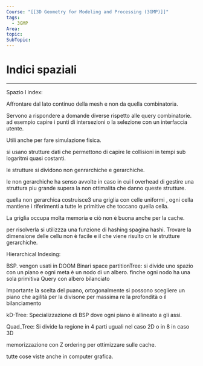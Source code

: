 ```yaml
---
Course: "[[3D Geometry for Modeling and Processing (3GMP)]]"
tags:
  - 3GMP
Area: 
topic: 
SubTopic: 
---
```


# Indici spaziali
---
Spazio l index:

Affrontare dal lato continuo della mesh e non da quella combinatoria.

Servono a rispondere a domande diverse rispetto alle query combinatorie. ad esempio capire i punti di intersezioni o la selezione con un interfaccia utente.


Utili anche per fare simulazione fisica.



si usano strutture dati che permettono di capire le collisioni in tempi sub logaritmi quasi costanti.


le strutture si dividono non genrarchiche e gerarchiche.


le non gerarchiche ha senso avvolte in caso in cui l overhead di gestire una struttura piu grande supera la non ottimalita che danno queste strutture.


quella non gerarchica costruisce3 una griglia con celle uniformi , ogni cella mantiene i riferimenti a tutte le primitive che toccano quella cella. 


La griglia occupa molta memoria e ciò non è buona anche per la cache.


per risolverla si utilizzza una funzione di hashing 
spagina hashi. Trovare la dimensione delle cellu non è facile e il che viene risulto cn le strutture gerarchiche.

Hierarchical Indexing:



BSP. vengon usati in DOOM
Binari space partitionTree:
si divide uno spazio con un piano e ogni meta è un nodo di un albero. finche ogni nodo ha una sola primitiva
Query con albero bilanciato




Importante la scelta del puano, ortogonalmente si possono scegliere un piano che agilità per la divisone per massima re  la profondità o il bilanciamento


kD-Tree:
Specializzazione di BSP dove ogni piano è allineato a gli assi.



Quad_Tree: 
Si divide la regione in 4 parti uguali nel caso 2D o in 8 in caso 3D 

memorizzazione con Z ordering per ottimizzare sulle cache.

tutte cose viste anche in computer grafica.

